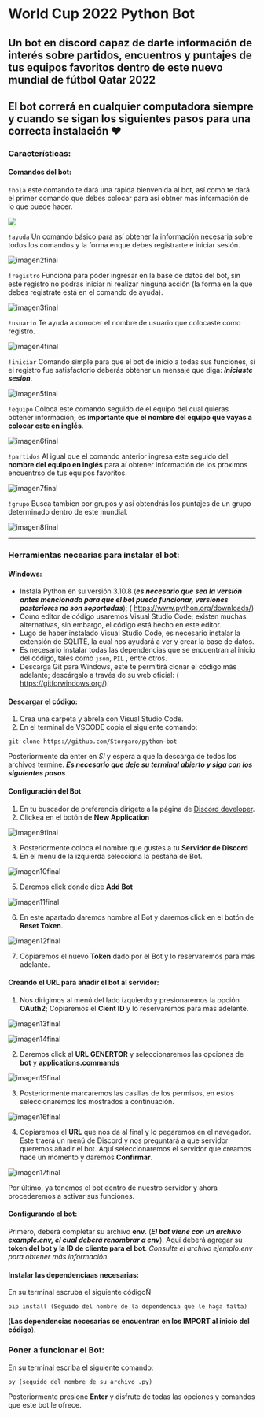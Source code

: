 # World Cup 2022 Python Bot

## Un bot en discord capaz de darte información de interés sobre partidos, encuentros y puntajes de tus equipos favoritos dentro de este nuevo mundial de fútbol Qatar 2022

El bot correrá en cualquier computadora siempre y cuando se sigan los siguientes pasos para una correcta instalación ♥
---
### Características:

#### Comandos del bot:

`!hola` este comando te dará una rápida bienvenida al bot, así como te dará el primer comando que debes colocar para así obtner mas información de lo que puede hacer.

![](https://raw.githubusercontent.com/Storgaro/imagenes/main/images.md/imagen%201%20final.jpg?token=GHSAT0AAAAAAB4FVQQKLIL4UTQXXSRIG3ACY4TMBTA)

`!ayuda` Un comando básico para así obtener la información necesaria sobre todos los comandos y la forma enque debes registrarte e iniciar sesión.

![imagen2final](https://raw.githubusercontent.com/Storgaro/imagenes/main/images.md/image2def.jpg?token=GHSAT0AAAAAAB4FVQQKTZ6SBYOS4BXJHV4CY4TNSNA)

`!registro` Funciona para poder ingresar en la base de datos del bot, sin este registro no podras iniciar ni realizar ninguna acción (la forma en la que debes registrate está en el comando de ayuda).

![imagen3final](https://raw.githubusercontent.com/Storgaro/imagenes/main/images.md/imagen3def.jpg?token=GHSAT0AAAAAAB4FVQQKMAIFKFOU2SH5YYLQY4TNS3Q)

`!usuario` Te ayuda a conocer el nombre de usuario que colocaste como registro.

![imagen4final](https://raw.githubusercontent.com/Storgaro/imagenes/main/images.md/imagen4def.jpg?token=GHSAT0AAAAAAB4FVQQK4TFPJWMISPPFL6PUY4TNTIQ)

`!iniciar` Comando simple para que el bot de inicio a todas sus funciones, si el registro fue satisfactorio deberás obtener un mensaje que diga: ***_Iniciaste sesion_***.

![imagen5final](https://raw.githubusercontent.com/Storgaro/imagenes/main/images.md/imagen5def.jpg?token=GHSAT0AAAAAAB4FVQQKENDG7MDRRWQRVJB2Y4TNTRA)

`!equipo` Coloca este comando seguido de el equipo del cual quieras obtener información; es **importante que el nombre del equipo que vayas a colocar este en inglés**.

![imagen6final](https://raw.githubusercontent.com/Storgaro/imagenes/main/images.md/imagen6def.jpg?token=GHSAT0AAAAAAB4FVQQKKLJTKK2FKIJMUGVUY4TNT2A)

`!partidos` Al igual que el comando anterior ingresa este seguido del **nombre del equipo en inglés** para aí obtener información de los proximos encuentrso de tus equipos favoritos.

![imagen7final](https://raw.githubusercontent.com/Storgaro/imagenes/main/images.md/imagen7def.jpg?token=GHSAT0AAAAAAB4FVQQKX6IKLUHAZYFH4AGIY4TNUDA)

`!grupo` Busca tambien por grupos y así obtendrás los puntajes de un grupo determinado dentro de este mundial.

![imagen8final](https://raw.githubusercontent.com/Storgaro/imagenes/main/images.md/imagen8def.jpg?token=GHSAT0AAAAAAB4FVQQLB5YDKAIO2EDNQFMQY4TNULA)

***

### Herramientas necearias para instalar el bot:

#### Windows:

*	Instala Python en su versión 3.10.8 (***es necesario que sea la versión antes mencionada para que el bot pueda funcionar, versiones posteriores no son soportadas***); ( https://www.python.org/downloads/)
*	Como editor de código usaremos Visual Studio Code; existen muchas alternativas, sin embargo, el código está hecho en este editor.
*	Lugo de haber instalado Visual Studio Code, es necesario instalar la extensión de SQLITE, la cual nos ayudará a ver y crear la base de datos.
*	Es necesario instalar todas las dependencias que se encuentran al inicio del código, tales como `json`, `PIL` , entre otros.
*	Descarga Git para Windows, este te permitirá clonar el código más adelante; descárgalo a través de su web oficial: ( https://gitforwindows.org/).

#### Descargar el código:

1.	Crea una carpeta y ábrela con Visual Studio Code.
2.	En el terminal de VSCODE copia el siguiente comando:

`git clone https://github.com/Storgaro/python-bot`

Posteriormente da enter en _SI_ y espera a que la descarga de todos los archivos termine. ***Es necesario que deje su terminal abierto y siga con los siguientes pasos***

#### Configuración del Bot 

1.	En tu buscador de preferencia dirígete a la página de [Discord developer]( https://discord.com/developers/applications.).
2.	Clickea en el botón de **New Application**

![imagen9final](https://user-images.githubusercontent.com/8563780/162317136-4373626f-9f7a-4d7f-880c-60e470c64d69.png)

3.	Posteriormente coloca el nombre que gustes a tu **Servidor de Discord**
4.	En el menu de la izquierda selecciona la pestaña de Bot.

![imagen10final](https://user-images.githubusercontent.com/8563780/162320423-275012d1-dc06-4c10-b954-b3cd86322c2c.png)

5.	Daremos click donde dice **Add Bot**

![imagen11final](https://user-images.githubusercontent.com/8563780/162321199-e5b00e88-4720-45c4-86c1-0da4bf47ebf1.png)

6.	En este apartado daremos nombre al Bot y daremos click en el botón de **Reset Token**.

![imagen12final](https://user-images.githubusercontent.com/8563780/162322546-7119e7b5-fe30-42e2-9369-4f695f87d3d7.png)

7.	Copiaremos el nuevo **Token** dado por el Bot y lo reservaremos para más adelante.

#### Creando el URL para añadir el bot al servidor:

1.	Nos dirigimos al menú del lado izquierdo y presionaremos la opción **OAuth2**; Copiaremos el **Cient ID** y lo reservaremos para más adelante.

![imagen13final](https://user-images.githubusercontent.com/8563780/162323888-77958a62-0aab-403a-9f56-1688b30ccdef.png)

![imagen14final](https://user-images.githubusercontent.com/8563780/162325239-fde9fef0-9e1f-4a39-b92e-a297c73991a7.png)


2.	Daremos click al **URL GENERTOR** y seleccionaremos las opciones de **bot** y **applications.commands**

![imagen15final](https://user-images.githubusercontent.com/8563780/162325504-68045770-e28e-404c-a441-b9192f0a55a5.png)

3.	Posteriormente marcaremos las casillas de los permisos, en estos seleccionaremos los mostrados a continuación.

![imagen16final](https://raw.githubusercontent.com/Storgaro/imagenes/main/images.md/imagen16final.png?token=GHSAT0AAAAAAB4FVQQLJ2KRZM63HJB5WHTMY4TOEKQ)

4.	Copiaremos el **URL** que nos da al final y lo pegaremos en el navegador. Este traerá un menú de Discord y nos preguntará a que servidor queremos añadir el bot. Aquí seleccionaremos el servidor que creamos hace un momento y daremos **Confirmar**.


![imagen17final](https://raw.githubusercontent.com/Storgaro/imagenes/main/images.md/imagen17final.png?token=GHSAT0AAAAAAB4FVQQKEFA5Y4BF52LJU7GGY4TOEVA)

Por último, ya tenemos el bot dentro de nuestro servidor y ahora procederemos a activar sus funciones.

#### Configurando el bot:

Primero, deberá completar su archivo **env**. (***El bot viene con un archivo example.env, el cual deberá renombrar a env***). Aquí deberá agregar su **token del bot y la ID de cliente para el bot**.
_Consulte el archivo ejemplo.env para obtener más información._

#### Instalar las dependenciaas necesarias:

En su terminal escruba el siguiente códigoÑ

`pip install (Seguido del nombre de la dependencia que le haga falta)`

(**Las dependencias necesarias se encuentran en los IMPORT al inicio del código**).

### Poner a funcionar el Bot:

En su terminal escriba el siguiente comando:

`py (seguido del nombre de su archivo .py)`

Posteriormente presione **Enter** y disfrute de todas las opciones y comandos que este bot le ofrece.
